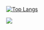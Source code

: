 [![Top Langs](https://github-readme-stats.vercel.app/api/top-langs/?username=GrandF17&layout=donut-vertical&hide=javascript)](https://github.com/anuraghazra/github-readme-stats)

[![](https://github-readme-stats.vercel.app/api?username=GrandF17)](https://github.com/anuraghazra/github-readme-stats)

<!--
  To display Trofies
  [![trophy](https://github-profile-trophy.vercel.app/?username=GrandF17)](https://github.com/ryo-ma/github-profile-trophy)
-->

<!--
**GrandF17/GrandF17** is a ✨ _special_ ✨ repository because its `README.md` (this file) appears on your GitHub profile.

Here are some ideas to get you started:

- 🔭 I’m currently working on ...
- 🌱 I’m currently learning ...
- 👯 I’m looking to collaborate on ...
- 🤔 I’m looking for help with ...
- 💬 Ask me about ...
- 📫 How to reach me: ...
- 😄 Pronouns: ...
- ⚡ Fun fact: ...
-->
